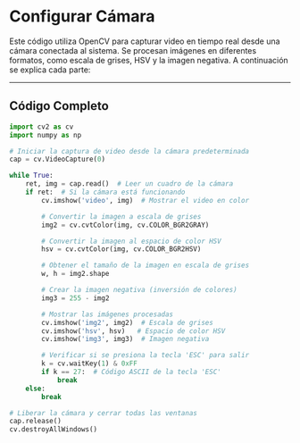 # Configurar Cámara

Este código utiliza OpenCV para capturar video en tiempo real desde una cámara conectada al sistema. Se procesan imágenes en diferentes formatos, como escala de grises, HSV y la imagen negativa. A continuación se explica cada parte:

---

## Código Completo

```python
import cv2 as cv
import numpy as np

# Iniciar la captura de video desde la cámara predeterminada
cap = cv.VideoCapture(0)

while True:
    ret, img = cap.read()  # Leer un cuadro de la cámara
    if ret:  # Si la cámara está funcionando
        cv.imshow('video', img)  # Mostrar el video en color

        # Convertir la imagen a escala de grises
        img2 = cv.cvtColor(img, cv.COLOR_BGR2GRAY)

        # Convertir la imagen al espacio de color HSV
        hsv = cv.cvtColor(img, cv.COLOR_BGR2HSV)

        # Obtener el tamaño de la imagen en escala de grises
        w, h = img2.shape

        # Crear la imagen negativa (inversión de colores)
        img3 = 255 - img2

        # Mostrar las imágenes procesadas
        cv.imshow('img2', img2)  # Escala de grises
        cv.imshow('hsv', hsv)   # Espacio de color HSV
        cv.imshow('img3', img3)  # Imagen negativa

        # Verificar si se presiona la tecla 'ESC' para salir
        k = cv.waitKey(1) & 0xFF
        if k == 27:  # Código ASCII de la tecla 'ESC'
            break
    else:
        break

# Liberar la cámara y cerrar todas las ventanas
cap.release()
cv.destroyAllWindows()
